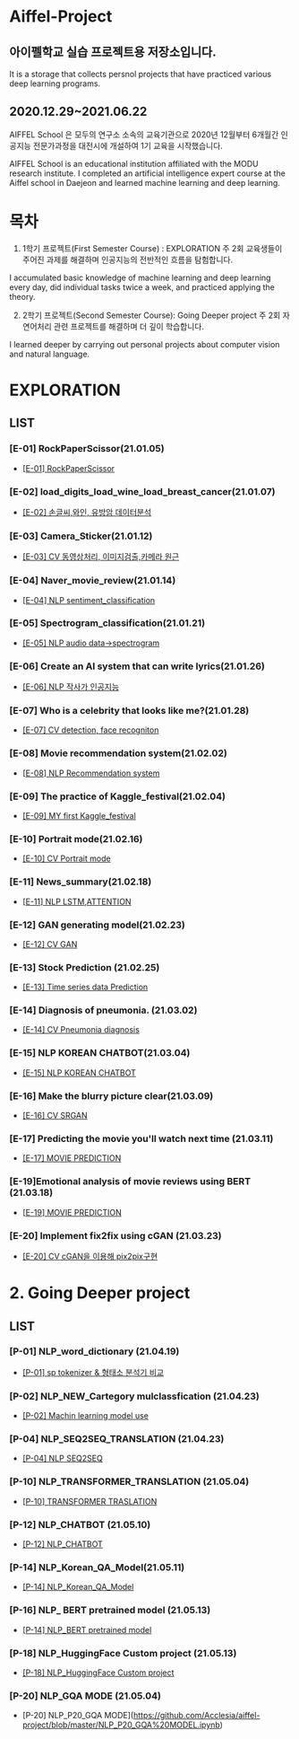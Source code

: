 # Aiffel-Project 
## 아이펠학교 실습 프로젝트용 저장소입니다.
It is a storage that collects persnol projects that have practiced various deep learning programs.
## 2020.12.29~2021.06.22
AIFFEL School 은 모두의 연구소 소속의 교육기관으로 2020년 12월부터 6개월간 인공지능 전문가과정을 대전시에 개설하여 1기 교육을 시작했습니다.

AIFFEL School is an educational institution affiliated with the MODU research institute.
I completed an artificial intelligence expert course at the Aiffel school in Daejeon and learned machine learning and deep learning.

# 목차
1. 1학기 프로젝트(First Semester Course) : EXPLORATION
주 2회 교육생들이 주어진 과제를 해결하며 인공지능의 전반적인 흐름을 탐험합니다.

I accumulated basic knowledge of machine learning and deep learning every day, did individual tasks twice a week, and practiced applying the theory.

2. 2학기 프로젝트(Second Semester Course): Going Deeper project
주 2회 자연어처리 관련 프로젝트를 해결하며 더 깊이 학습합니다. 

I learned deeper by carrying out personal projects about computer vision and natural language. 


# EXPLORATION

## LIST

### [E-01] RockPaperScissor(21.01.05)
* [[E-01] RockPaperScissor](https://github.com/Acclesia/aiffel-project/blob/master/%5BE-01%5DRockPaperScissor.ipynb)
### [E-02] load_digits_load_wine_load_breast_cancer(21.01.07)
* [[E-02] 손글씨,와인, 유방암 데이터분석](https://github.com/Acclesia/aiffel-project/blob/master/%5BE2%5Dload_digits_load_wine_load_breast_cancer.ipynb)

### [E-03] Camera_Sticker(21.01.12)
* [[E-03] CV 동영상처리, 이미지검출,카메라 원근](https://github.com/Acclesia/aiffel-project/blob/master/%5BE3%5DCamera_Sticker.ipynb)
### [E-04] Naver_movie_review(21.01.14)
* [[E-04] NLP sentiment_classification](https://github.com/Acclesia/aiffel-project/blob/master/%5BE-4%5D%20Naver_movie_review.ipynb)
### [E-05] Spectrogram_classification(21.01.21)
* [[E-05] NLP audio data->spectrogram](https://github.com/Acclesia/aiffel-project/blob/master/%5BE_5%5D_Spectrogram_classification_colab.ipynb)
### [E-06] Create an AI system that can write lyrics(21.01.26)
* [[E-06] NLP 작사가 인공지능 ](https://github.com/Acclesia/aiffel-project/blob/master/%5BE-06%5D%20%EC%9D%B8%EA%B3%B5%EC%A7%80%EB%8A%A5%20%EC%9E%91%EC%82%AC%EA%B0%80%EB%A7%8C%EB%93%A4%EA%B8%B0%20R.ipynb)
### [E-07] Who is a celebrity that looks like me?(21.01.28)
* [[E-07] CV detection, face recogniton](https://github.com/Acclesia/aiffel-project/blob/master/%5BE-7%5D%20%EB%82%98%EB%9E%91%20%EB%8B%AE%EC%9D%80%20%EC%97%B0%EC%98%88%EC%9D%B8%EC%9D%80%20%EB%88%84%EA%B5%AC%3F.ipynb)
### [E-08] Movie recommendation system(21.02.02)
* [[E-08] NLP Recommendation system ](https://github.com/Acclesia/aiffel-project/blob/master/%5BE-08%5D%20Movielens%20%EC%98%81%ED%99%94%20%EC%B6%94%EC%B2%9C%20%EC%8B%A4%EC%8A%B5.ipynb)
### [E-09] The practice of Kaggle_festival(21.02.04)
* [[E-09] MY first Kaggle_festival ](https://github.com/Acclesia/aiffel-project/blob/master/%5BE-09%5D%20The%20practice%20of%20Kaggle_festival.ipynb)
### [E-10] Portrait mode(21.02.16)
* [[E-10] CV Portrait mode](https://github.com/Acclesia/aiffel-project/blob/master/%5BE-10%5D%20Portrait%20mode.ipynb)
### [E-11] News_summary(21.02.18)
* [[E-11] NLP LSTM,ATTENTION ](https://github.com/Acclesia/aiffel-project/blob/master/%5BE-11%5D%20News_summary.ipynb)
### [E-12] GAN generating model(21.02.23)
* [[E-12] CV GAN ](https://github.com/Acclesia/aiffel-project/blob/master/%5BE-12%5D%20GAN%20generating%20model.ipynb)
### [E-13] Stock Prediction (21.02.25)
* [[E-13] Time series data Prediction ](https://github.com/Acclesia/aiffel-project/blob/master/%5BE-12%5D%20GAN%20generating%20model.ipynb)
### [E-14] Diagnosis of pneumonia. (21.03.02)
* [[E-14] CV Pneumonia diagnosis](https://github.com/Acclesia/aiffel-project/blob/master/%5BE-14%5D%20%ED%8F%90%EB%A0%B4%20%EC%A7%84%EB%8B%A8%ED%95%98%EA%B8%B0.ipynb)
### [E-15]  NLP KOREAN CHATBOT(21.03.04)
* [[E-15] NLP KOREAN CHATBOT](https://github.com/Acclesia/aiffel-project/blob/master/%5BE-15%5D%20%ED%95%9C%EA%B5%AD%EC%96%B4%20%EB%8C%80%ED%99%94%ED%98%95%20%EC%B1%97%EB%B4%87%EB%A7%8C%EB%93%A4%EA%B8%B0.ipynb)
### [E-16] Make the blurry picture clear(21.03.09)
* [[E-16] CV SRGAN](https://github.com/Acclesia/aiffel-project/blob/master/%5BE-16%5D%20%ED%9D%90%EB%A6%B0%EC%82%AC%EC%A7%84%EC%9D%84%20%EC%84%A0%EB%AA%85%ED%95%98%EA%B2%8C.ipynb)
### [E-17] Predicting the movie you'll watch next time (21.03.11)
* [[E-17] MOVIE PREDICTION](https://github.com/Acclesia/aiffel-project/blob/master/%5BE-17%5D%20%EB%8B%A4%EC%9D%8C%EC%97%90%20%EB%B3%BC%20%EC%98%81%ED%99%94%20%EC%98%88%EC%B8%A1%ED%95%98%EA%B8%B0.ipynb)
### [E-19]Emotional analysis of movie reviews using BERT (21.03.18)
* [[E-19] MOVIE PREDICTION](https://github.com/Acclesia/aiffel-project/blob/master/%5BE-19%5D%20%EC%9D%B8%EA%B0%84%EB%B3%B4%EB%8B%A4%20%ED%80%B4%EC%A6%88%EB%A5%BC%20%EC%9E%98%ED%91%B8%EB%8A%94%20%EC%9D%B8%EA%B3%B5%EC%A7%80%EB%8A%A5.ipynb)
### [E-20] Implement fix2fix using cGAN (21.03.23)
* [[E-20] CV cGAN을 이용해 pix2pix구현 ](https://github.com/Acclesia/aiffel-project/blob/master/%5BE-19%5D%20%EC%9D%B8%EA%B0%84%EB%B3%B4%EB%8B%A4%20%ED%80%B4%EC%A6%88%EB%A5%BC%20%EC%9E%98%ED%91%B8%EB%8A%94%20%EC%9D%B8%EA%B3%B5%EC%A7%80%EB%8A%A5.ipynb)

# 2. Going Deeper project

## LIST

### [P-01] NLP_word_dictionary (21.04.19)
* [[P-01] sp tokenizer & 형태소 분석기 비교](https://github.com/Acclesia/aiffel-project/blob/master/LNP_P1_word_dictionary.ipynb)
### [P-02] NLP_NEW_Cartegory mulclassfication (21.04.23)
* [[P-02] Machin learning model use](https://github.com/Acclesia/aiffel-project/blob/master/LNP_P2_News%20Cartegory_multiclassfication_EX.ipynb)
### [P-04] NLP_SEQ2SEQ_TRANSLATION (21.04.23)
* [[P-04] NLP SEQ2SEQ](https://github.com/Acclesia/aiffel-project/blob/master/LNP_P4_seq2seq%EB%B2%88%EC%97%AD%EA%B8%B0%20%EB%A7%8C%EB%93%A4%EA%B8%B0%20.ipynb)
### [P-10] NLP_TRANSFORMER_TRANSLATION (21.05.04)
* [[P-10] TRANSFORMER TRASLATION](https://github.com/Acclesia/aiffel-project/blob/master/NLP_P10_Transformer%EB%A1%9C%20%EB%B2%88%EC%97%AD%EA%B8%B0%20%EB%A7%8C%EB%93%A4%EA%B8%B0_OSM.ipynb)
### [P-12] NLP_CHATBOT (21.05.10)
* [[P-12] NLP_CHATBOT](https://github.com/Acclesia/aiffel-project/blob/master/NLP_P12_CHATBOT.ipynb)
### [P-14] NLP_Korean_QA_Model(21.05.11)
* [[P-14] NLP_Korean_QA_Model](https://github.com/Acclesia/aiffel-project/blob/master/NLP_P14_KOREAN_QA_MODEL.ipynb)
### [P-16] NLP_ BERT pretrained model (21.05.13)
* [[P-14] NLP_BERT pretrained model](https://github.com/Acclesia/aiffel-project/blob/master/NLP_P16_%20BERT%20pretrained%20model%20제작.ipynb)
### [P-18] NLP_HuggingFace Custom project (21.05.13)
* [[P-18] NLP_HuggingFace Custom project](https://github.com/Acclesia/aiffel-project/blob/master/NLP_P18_HuggingFace%20Custom%20project.ipynb)
### [P-20] NLP_GQA MODE (21.05.04)
* [P-20] NLP_P20_GQA MODE](https://github.com/Acclesia/aiffel-project/blob/master/NLP_P20_GQA%20MODEL.ipynb)

